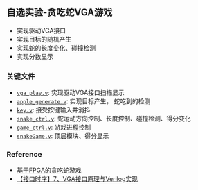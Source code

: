 ## 自选实验-贪吃蛇VGA游戏
* 实现驱动VGA接口
* 实现目标的随机产生
* 实现蛇的长度变化、碰撞检测
* 实现分数显示

### 关键文件
* [`vga_play.v`](https://github.com/FJJLeon/DCD-LAB-2018/blob/master/greedy_snake/vga_play.v): 实现驱动VGA接口扫描显示
* [`apple_generate.v`](https://github.com/FJJLeon/DCD-LAB-2018/blob/master/greedy_snake/apple_generate.v): 实现目标产生， 蛇吃到的检测
* [`key.v`](https://github.com/FJJLeon/DCD-LAB-2018/blob/master/greedy_snake/key.v): 接受按键输入并消抖
* [`snake_ctrl.v`](https://github.com/FJJLeon/DCD-LAB-2018/blob/master/greedy_snake/snake_ctrl.v): 蛇运动方向控制、长度控制、碰撞检测、得分变化
* [`game_ctrl.v`](https://github.com/FJJLeon/DCD-LAB-2018/blob/master/greedy_snake/game_ctrl.v): 游戏进程控制
* [`snakeGame.v`](https://github.com/FJJLeon/DCD-LAB-2018/blob/master/greedy_snake/snakeGame.v): 顶层模块、得分显示

### Reference
* [基于FPGA的贪吃蛇游戏](https://blog.csdn.net/chengfengwenalan/article/details/79916122)
* [【接口时序】7、VGA接口原理与Verilog实现](https://www.cnblogs.com/liujinggang/p/9690504.html)
